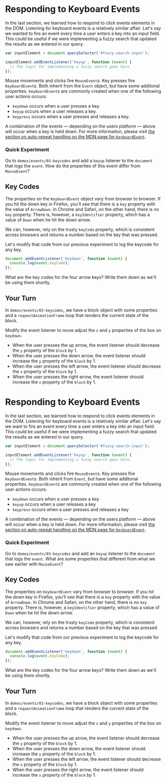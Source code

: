 # Responding to Keyboard Events

In the last section, we learned how to respond to click events elements in the DOM. Listening for keyboard events is a relatively similar affair. Let's say we wanted to fire an event every time a user enters a key into an input field. This could be useful if we were implementing a fuzzy search that updated the results as we entered in our query.

```js
var inputElement = document.querySelector('#fuzzy-search-input');

inputElement.addEventListener('keyup', function (event) {
  // The logic for implementing a fuzzy search goes here.
});
```

Mouse movements and clicks fire `MouseEvent`s. Key presses fire `KeyboardEvent`s. Both inherit from the `Event` object, but have some additonal properties. `KeyboardEvent`s are commonly created when one of the following user actions occurs:

* `keydown` occurs when a user presses a key.
* `keyup` occurs when a user releases a key.
* `keypress` occurs when a user presses and releases a key.

A combination of the events — depending on the users platform — above will occur when a key is held down. For more informaiton, please visit [the section on auto-repeat handling on the MDN page for `KeyboardEvent`][autorepeat].

[autorepeat]: https://developer.mozilla.org/en-US/docs/Web/API/KeyboardEvent#Auto-repeat_handling

### Quick Experiment

Go to `demos/events/03-keycodes` and add a `keyup` listener to the `document` that logs the `event`. How do the properties of this event differ from `MouseEvent`?

## Key Codes

The properties on the `KeyboardEvent` object vary from browser to browser. If you hit the down key in Firefox, you'll see that there is a `key` property with the value of `ArrowDown`. In Chrome and Safari, on the other hand, there is no `key` property. There is, however, a `keyIdentifier` property, which has a value of `Down` when he hit the down arrow.

We can, however, rely on the trusty `keyCode` property, which is consistent across browsers and returns a number based on the key that was pressed.

Let's modify that code from our previous experiment to log the keycode for any key.

```js
document.addEventListener('keydown', function (event) {
  console.log(event.keyCode);
});
```

What are the key codes for the four arrow keys? Write them down as we'll be using them shortly.

## Your Turn

In `demos/events/03-keycodes`, we have a block object with some properties and a `requestAnimationFrame` loop that renders the current state of the block.

Modify the event listener to move adjust the `x` and `y` properties of the box on `keydown`.

* When the user presses the up arrow, the event listener should decrease the `y` property of the `block` by 1.
* When the user presses the down arrow, the event listener should increase the `y` property of the `block` by 1.
* When the user presses the left arrow, the event listener should decrease the `x` property of the `block` by 1.
* When the user presses the right arrow, the event listener should increase the `x` property of the `block` by 1.

# Responding to Keyboard Events

In the last section, we learned how to respond to click events elements in the DOM. Listening for keyboard events is a relatively similar affair. Let's say we want to fire an event every time a user enters a key into an input field. This could be useful if we were implementing a fuzzy search that updated the results as we entered in our query.

```js
var inputElement = document.querySelector('#fuzzy-search-input');

inputElement.addEventListener('keyup', function (event) {
  // The logic for implementing a fuzzy search goes here.
});
```

Mouse movements and clicks fire `MouseEvent`s. Key presses fire `KeyboardEvent`s. Both inherit from `Event`, but have some additonal properties. `KeyboardEvent`s are commonly created when one of the following user actions occurs:

* `keydown` occurs when a user presses a key
* `keyup` occurs when a user releases a key
* `keypress` occurs when a user presses and releases a key

A combination of the events — depending on the users platform — above will occur when a key is held down. For more informaiton, please visit [the section on auto-repeat handling on the MDN page for `KeyboardEvent`][autorepeat].

[autorepeat]: https://developer.mozilla.org/en-US/docs/Web/API/KeyboardEvent#Auto-repeat_handling

### Quick Experiment

Go to `demos/events/03-keycodes` and add an `keyup` listener to the `document` that logs the `event`. What are some properties that different from what we saw earlier with `MouseEvent`?

## Key Codes

The properties on `KeyboardEvent` vary from browser to browser. If you hit the down key in Firefox, you'll see that there is a `key` property with the value of `ArrowDown`. In Chrome and Safari, on the other hand, there is no `key` property. There is, however, a `keyIdentifier` property, which has a value of `Down` when he hit the down arrow.

We can, however, rely on the trusty `keyCode` property, which is consistent across browsers and returns a number based on the key that was pressed.

Let's modify that code from our previous experiment to log the keycode for any key.

```js
document.addEventListener('keydown', function (event) {
  console.log(event.keyCode);
});
```

What are the key codes for the four arrow keys? Write them down as we'll be using them shortly.

## Your Turn

In `demos/events/03-keycodes`, we have a block object with some properties and a `requestAnimationFrame` loop that renders the current state of the block.

Modify the event listener to move adjust the `x` and `y` properties of the box on `keydown`.

* When the user presses the up arrow, the event listener should decrease the `y` property of the `block` by 1.
* When the user presses the down arrow, the event listener should increase the `y` property of the `block` by 1.
* When the user presses the left arrow, the event listener should decrease the `x` property of the `block` by 1.
* When the user presses the right arrow, the event listener should increase the `x` property of the `block` by 1.
